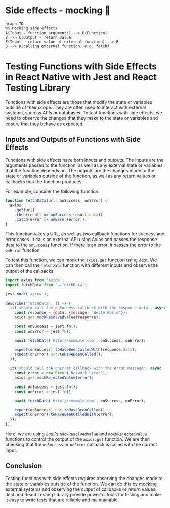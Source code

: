 # Side effects - mocking 🤡

```mermaid
graph TD
%% Mocking side effects
A(Input - function arguments) --> B(Function)
B --> C(Output - return value)
E(Input - return value of external function) --> B
B --> D(calling external function, e.g. fetch)
```

# Testing Functions with Side Effects in React Native with Jest and React Testing Library

Functions with side effects are those that modify the state or variables outside of their scope. They are often used to interact with external systems, such as APIs or databases. To test functions with side effects, we need to observe the changes that they make to the state or variables and ensure that they behave as expected.

## Inputs and Outputs of Functions with Side Effects

Functions with side effects have both inputs and outputs. The inputs are the arguments passed to the function, as well as any external state or variables that the function depends on. The outputs are the changes made to the state or variables outside of the function, as well as any return values or callbacks that the function produces.

For example, consider the following function:

```js
function fetchData(url, onSuccess, onError) {
  axios
    .get(url)
    .then(result => onSuccess(result.data))
    .catch(error => onError(error));
}
```

This function takes a URL, as well as two callback functions for success and error cases. It calls an external API using Axios and passes the response data to the `onSuccess` function. If there is an error, it passes the error to the `onError` function.

To test this function, we can mock the `axios.get` function using Jest. We can then call the `fetchData` function with different inputs and observe the output of the callbacks.

```js
import axios from 'axios';
import fetchData from './fetchData';

jest.mock('axios');

describe('fetchData', () => {
  it('should call the onSuccess callback with the response data', async () => {
    const response = {data: {message: 'Hello World'}};
    axios.get.mockResolvedValue(response);

    const onSuccess = jest.fn();
    const onError = jest.fn();

    await fetchData('http://example.com', onSuccess, onError);

    expect(onSuccess).toHaveBeenCalledWith(response.data);
    expect(onError).not.toHaveBeenCalled();
  });

  it('should call the onError callback with the error message', async () => {
    const error = new Error('Network error');
    axios.get.mockRejectedValue(error);

    const onSuccess = jest.fn();
    const onError = jest.fn();

    await fetchData('http://example.com', onSuccess, onError);

    expect(onSuccess).not.toHaveBeenCalled();
    expect(onError).toHaveBeenCalledWith(error);
  });
});
```

Here, we are using Jest's `mockResolvedValue` and `mockRejectedValue` functions to control the output of the `axios.get` function. We are then checking that the `onSuccess` or `onError` callback is called with the correct input.

## Conclusion

Testing functions with side effects requires observing the changes made to the state or variables outside of the function. We can do this by mocking external systems and observing the output of callbacks or return values. Jest and React Testing Library provide powerful tools for testing and make it easy to write tests that are reliable and maintainable.

